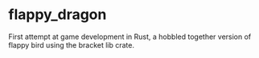 # flappy_dragon
First attempt at game development in Rust, a hobbled together version of flappy bird using the bracket lib crate.
